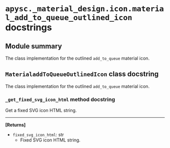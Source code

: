 # `apysc._material_design.icon.material_add_to_queue_outlined_icon` docstrings

## Module summary

The class implementation for the outlined `add_to_queue` material icon.

## `MaterialaddToQueueOutlinedIcon` class docstring

The class implementation for the outlined `add_to_queue` material icon.

### `_get_fixed_svg_icon_html` method docstring

Get a fixed SVG icon HTML string.<hr>

**[Returns]**

- `fixed_svg_icon_html`: str
  - Fixed SVG icon HTML string.